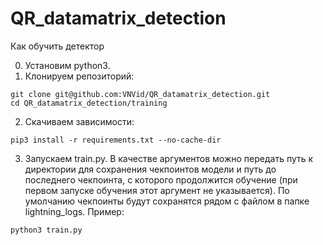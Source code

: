 # QR_datamatrix_detection

Как обучить детектор

0. Установим python3.
1. Клонируем репозиторий:
```
git clone git@github.com:VNVid/QR_datamatrix_detection.git
cd QR_datamatrix_detection/training
```
2. Скачиваем зависимости:
```
pip3 install -r requirements.txt --no-cache-dir
```
3. Запускаем train.py. В качестве аргументов можно передать путь к директории для сохранения чекпоинтов модели и путь до последнего чекпоинта, с которого продолжится обучение (при первом запуске обучения этот аргумент не указывается). По умолчанию чекпоинты будут сохранятся рядом с файлом в папке lightning_logs. Пример:
```
python3 train.py
```
